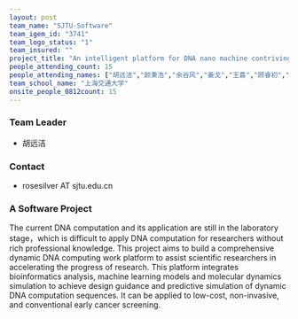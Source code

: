 ```yaml
---
layout: post
team_name: "SJTU-Software"
team_igem_id: "3741"
team_logo_status: "1"
team_insured: ""
project_title: "An intelligent platform for DNA nano machine contriving"
people_attending_count: 15
people_attending_names: ["胡远洁","颜秉浩","余谷风","姜戈","王喜","顾睿初","朱俊超","朱骏杰","祝宇玥","张智进","周松池","李润涵","程子芸","肖亦祺","胡沛尧"]
team_school_name: "上海交通大学"
onsite_people_0812count: 15
---
```



### Team Leader
* 胡远洁

### Contact
* rosesilver AT sjtu.edu.cn

### A Software Project

The current DNA computation and its application are still in the laboratory stage，which is difficult to apply DNA computation for researchers without rich professional knowledge. This project aims to build a comprehensive dynamic DNA computing work platform to assist scientific researchers in accelerating the progress of research. This platform integrates bioinformatics analysis, machine learning models and molecular dynamics simulation to achieve design guidance and predictive simulation of dynamic DNA computation sequences. It can be applied to low-cost, non-invasive, and conventional early cancer screening.